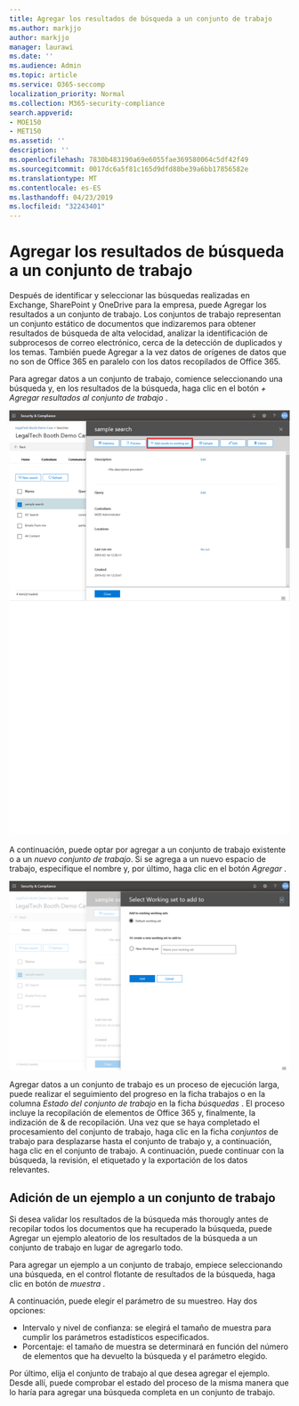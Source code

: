 ```yaml
---
title: Agregar los resultados de búsqueda a un conjunto de trabajo
ms.author: markjjo
author: markjjo
manager: laurawi
ms.date: ''
ms.audience: Admin
ms.topic: article
ms.service: O365-seccomp
localization_priority: Normal
ms.collection: M365-security-compliance
search.appverid:
- MOE150
- MET150
ms.assetid: ''
description: ''
ms.openlocfilehash: 7830b483190a69e6055fae369580064c5df42f49
ms.sourcegitcommit: 0017dc6a5f81c165d9dfd88be39a6bb17856582e
ms.translationtype: MT
ms.contentlocale: es-ES
ms.lasthandoff: 04/23/2019
ms.locfileid: "32243401"
---
```

# <a name="add-search-results-to-a-working-set"></a>Agregar los resultados de búsqueda a un conjunto de trabajo

Después de identificar y seleccionar las búsquedas realizadas en Exchange, SharePoint y OneDrive para la empresa, puede Agregar los resultados a un conjunto de trabajo. Los conjuntos de trabajo representan un conjunto estático de documentos que indizaremos para obtener resultados de búsqueda de alta velocidad, analizar la identificación de subprocesos de correo electrónico, cerca de la detección de duplicados y los temas.  También puede Agregar a la vez datos de orígenes de datos que no son de Office 365 en paralelo con los datos recopilados de Office 365.

Para agregar datos a un conjunto de trabajo, comience seleccionando una búsqueda y, en los resultados de la búsqueda, haga clic en el botón *+ Agregar resultados al conjunto de trabajo* .

![Adición de datos a un conjunto de trabajo](../media/c1b4fc00-7a15-4587-b9b0-ce594bb02e4d.png)

A continuación, puede optar por agregar a un conjunto de trabajo existente o a un *nuevo conjunto de trabajo*.  Si se agrega a un nuevo espacio de trabajo, especifique el nombre y, por último, haga clic en el botón *Agregar* .

![Selección de un conjunto de trabajo](../media/e8c6ab51-da8d-4c39-9b21-26bfdf453fb9.png)

Agregar datos a un conjunto de trabajo es un proceso de ejecución larga, puede realizar el seguimiento del progreso en la ficha trabajos o en la columna *Estado del conjunto de trabajo* en la ficha *búsquedas* .  El proceso incluye la recopilación de elementos de Office 365 y, finalmente, la indización de & de recopilación.  Una vez que se haya completado el procesamiento del conjunto de trabajo, haga clic en la ficha *conjuntos* de trabajo para desplazarse hasta el conjunto de trabajo y, a continuación, haga clic en el conjunto de trabajo.  A continuación, puede continuar con la búsqueda, la revisión, el etiquetado y la exportación de los datos relevantes.

## <a name="adding-a-sample-to-a-working-set"></a>Adición de un ejemplo a un conjunto de trabajo

Si desea validar los resultados de la búsqueda más thorougly antes de recopilar todos los documentos que ha recuperado la búsqueda, puede Agregar un ejemplo aleatorio de los resultados de la búsqueda a un conjunto de trabajo en lugar de agregarlo todo.

Para agregar un ejemplo a un conjunto de trabajo, empiece seleccionando una búsqueda, en el control flotante de resultados de la búsqueda, haga clic en botón de *muestra* .

A continuación, puede elegir el parámetro de su muestreo. Hay dos opciones:
- Intervalo y nivel de confianza: se elegirá el tamaño de muestra para cumplir los parámetros estadísticos especificados.
- Porcentaje: el tamaño de muestra se determinará en función del número de elementos que ha devuelto la búsqueda y el parámetro elegido.

Por último, elija el conjunto de trabajo al que desea agregar el ejemplo. Desde allí, puede comprobar el estado del proceso de la misma manera que lo haría para agregar una búsqueda completa en un conjunto de trabajo. 
